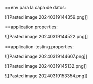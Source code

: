 
==env para la capa de datos:


![[Pasted image 20240319144359.png]]

==application.properties:

![[Pasted image 20240319144522.png]]

==application-testing.properties:

![[Pasted image 20240319144607.png]]

![[Pasted image 20240319145132.png]]

![[Pasted image 20240319153354.png]]